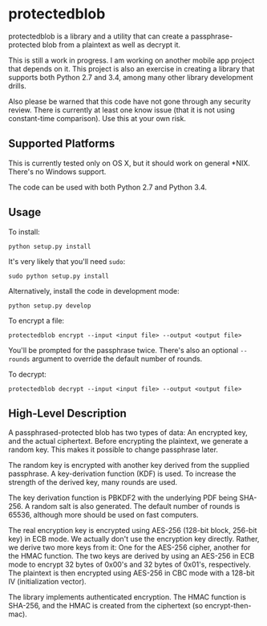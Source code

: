 # protectedblob

protectedblob is a library and a utility that can create a passphrase-protected blob from a plaintext as well as decrypt it.

This is still a work in progress. I am working on another mobile app project that depends on it. This project is also an exercise in creating a library that supports both Python 2.7 and 3.4, among many other library development drills.

Also please be warned that this code have not gone through any security review. There is currently at least one know issue (that it is not using constant-time comparison). Use this at your own risk.


## Supported Platforms

This is currently tested only on OS X, but it should work on general *NIX. There's no Windows support.

The code can be used with both Python 2.7 and Python 3.4.


## Usage

To install:

    python setup.py install

It's very likely that you'll need `sudo`:

    sudo python setup.py install

Alternatively, install the code in development mode:

    python setup.py develop

To encrypt a file:

    protectedblob encrypt --input <input file> --output <output file>

You'll be prompted for the passphrase twice. There's also an optional `--rounds` argument to override the default number of rounds.

To decrypt:

    protectedblob decrypt --input <input file> --output <output file>


## High-Level Description

A passphrased-protected blob has two types of data: An encrypted key, and the actual ciphertext. Before encrypting the plaintext, we generate a random key. This makes it possible to change passphrase later.

The random key is encrypted with another key derived from the supplied passphrase. A key-derivation function (KDF) is used. To increase the strength of the derived key, many rounds are used.

The key derivation function is PBKDF2 with the underlying PDF being SHA-256. A random salt is also generated. The default number of rounds is 65536, although more should be used on fast computers.

The real encryption key is encrypted using AES-256 (128-bit block, 256-bit key) in ECB mode. We actually don't use the encryption key directly. Rather, we derive two more keys from it: One for the AES-256 cipher, another for the HMAC function. The two keys are derived by using an AES-256 in ECB mode to encrypt 32 bytes of 0x00's and 32 bytes of 0x01's, respectively. The plaintext is then encrypted using AES-256 in CBC mode with a 128-bit IV (initialization vector).

The library implements authenticated encryption. The HMAC function is SHA-256, and the HMAC is created from the ciphertext (so encrypt-then-mac).

